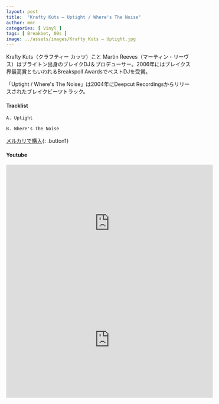 ```yaml
---
layout: post
title:  "Krafty Kuts – Uptight / Where's The Noise"
author: mmr
categories: [ Vinyl ]
tags: [ Breakbet, 00s ]
image: ../assets/images/Krafty Kuts – Uptight.jpg
---
```


Krafty Kuts（クラフティー カッツ）こと Martin Reeves（マーティン・リーヴス）はブライトン出身のブレイクDJ＆プロデューサー。2006年にはブレイクス界最高賞ともいわれるBreakspoll AwardsでベストDJを受賞。

「Uptight / Where's The Noise」は2004年にDeepcut Recordingsからリリースされたブレイクビーツトラック。

#### Tracklist
```md
A. Uptight

B. Where's The Noise
```

[メルカリで購入](https://jp.mercari.com/item/m85482898551?afid=6142608987){: .button1}

#### Youtube
<iframe width="560" height="315" src="https://www.youtube.com/embed/zlP580RNn2w?si=76O9pjSYugic3amb" title="YouTube video player" frameborder="0" allow="accelerometer; autoplay; clipboard-write; encrypted-media; gyroscope; picture-in-picture; web-share" referrerpolicy="strict-origin-when-cross-origin" allowfullscreen></iframe>

<iframe width="560" height="315" src="https://www.youtube.com/embed/H4dejzGEGI4?si=KMdVoM70lW5msbAn" title="YouTube video player" frameborder="0" allow="accelerometer; autoplay; clipboard-write; encrypted-media; gyroscope; picture-in-picture; web-share" referrerpolicy="strict-origin-when-cross-origin" allowfullscreen></iframe>